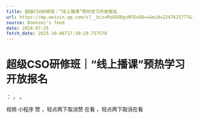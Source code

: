```yaml
---
title: 超级CSO研修班｜“线上播课”预热学习开放报名
url: https://mp.weixin.qq.com/s?__biz=MzU5ODgzNTExOQ==&mid=2247625777&idx=1&sn=74c81140dc0f035f01ad09959748233a
source: Doonsec's feed
date: 2024-07-25
fetch_date: 2025-10-06T17:39:29.757578
---
```


# 超级CSO研修班｜“线上播课”预热学习开放报名

：
，
。

视频
小程序
赞
，轻点两下取消赞
在看
，轻点两下取消在看